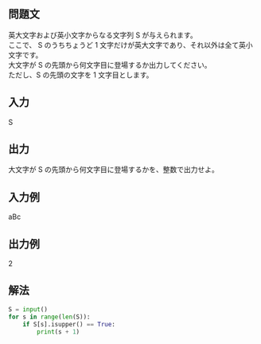 ## 問題文
英大文字および英小文字からなる文字列 S が与えられます。  
ここで、 S のうちちょうど 1 文字だけが英大文字であり、それ以外は全て英小文字です。  
大文字が S の先頭から何文字目に登場するか出力してください。  
ただし、S の先頭の文字を 1 文字目とします。  
## 入力
S
## 出力
大文字が S の先頭から何文字目に登場するかを、整数で出力せよ。
## 入力例
aBc
## 出力例
2
## 解法

```python
S = input()
for s in range(len(S)):
    if S[s].isupper() == True:
        print(s + 1)